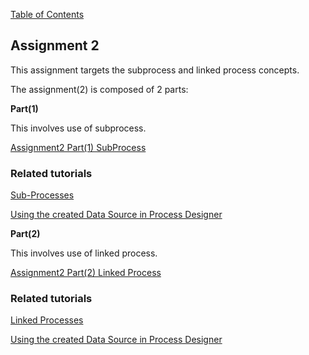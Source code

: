 [Table of Contents](TableOfContents.md)

## Assignment 2 ##
This assignment targets the subprocess and linked process concepts.

The assignment(2) is composed of 2 parts:


**Part(1)**

This involves use of subprocess.

[Assignment2 Part(1) SubProcess](Assignment2_SubProcess.md)

### Related tutorials ###
[Sub-Processes ](TutorialSubprocesses.md)

[Using the created Data Source in Process Designer](Using_DataSource_In_IBM_BPM_Process_Designer.md)

**Part(2)**

This involves use of linked process.

[Assignment2 Part(2) Linked Process](Assignment2_LinkedProcess.md)

### Related tutorials ###

[Linked Processes](TutorialLinkedProcess.md)

[Using the created Data Source in Process Designer](Using_DataSource_In_IBM_BPM_Process_Designer.md)